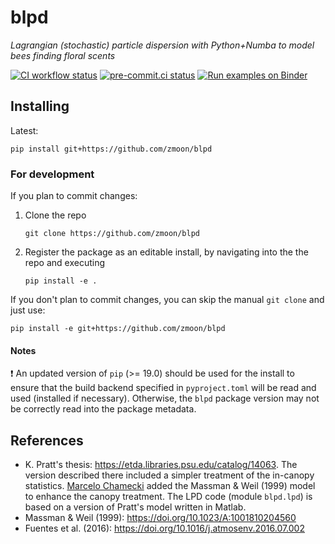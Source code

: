 # blpd

*Lagrangian (stochastic) particle dispersion with Python+Numba to model bees finding floral scents*

[![CI workflow status](https://github.com/zmoon/blpd/actions/workflows/ci.yml/badge.svg)](https://github.com/zmoon/blpd/actions/workflows/ci.yml)
[![pre-commit.ci status](https://results.pre-commit.ci/badge/github/zmoon/blpd/master.svg)](https://results.pre-commit.ci/latest/github/zmoon/blpd/master)
[![Run examples on Binder](https://mybinder.org/badge_logo.svg)](https://mybinder.org/v2/gh/zmoon/blpd/HEAD?filepath=lab/tree/examples)

## Installing

Latest:
```
pip install git+https://github.com/zmoon/blpd
```

### For development

If you plan to commit changes:
1. Clone the repo
   ```
   git clone https://github.com/zmoon/blpd
   ```
2. Register the package as an editable install, by navigating into the the repo and executing
   ```
   pip install -e .
   ```

If you don't plan to commit changes, you can skip the manual `git clone` and just use:
```
pip install -e git+https://github.com/zmoon/blpd
```

#### Notes

:exclamation: An updated version of `pip` (>= 19.0) should be used for the install to ensure that the build backend specified in `pyproject.toml` will be read and used (installed if necessary). Otherwise, the `blpd` package version may not be correctly read into the package metadata.


## References

* K. Pratt's thesis: <https://etda.libraries.psu.edu/catalog/14063>. The version described there included a simpler treatment of the in-canopy statistics. [Marcelo Chamecki](http://people.atmos.ucla.edu/mchamecki/index.htm) added the Massman & Weil (1999) model to enhance the canopy treatment. The LPD code (module `blpd.lpd`) is based on a version of Pratt's model written in Matlab.
* Massman & Weil (1999): <https://doi.org/10.1023/A:1001810204560>
* Fuentes et al. (2016): <https://doi.org/10.1016/j.atmosenv.2016.07.002>
